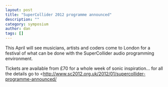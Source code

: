 ```yaml
---
layout: post
title: "SuperCollider 2012 programme announced"
description: ""
category: symposium
author: dan
tags: []
---
```

<p>This April will see musicians, artists and coders come to London for a  festival of what can be done with the SuperCollider audio programming  environment.</p>
<p>Tickets are available from £70 for a whole week of sonic inspiration&#8230; for all the details go to &lt;<a href="http://www.sc2012.org.uk/2012/01/supercollider-programme-announced/">http://www.sc2012.org.uk/2012/01/supercollider-programme-announced/</a></p>

